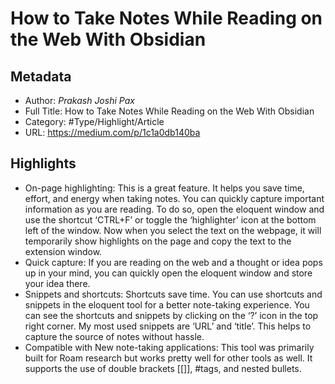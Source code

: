 # How to Take Notes While Reading on the Web With Obsidian

## Metadata

* Author: *Prakash Joshi Pax*
* Full Title: How to Take Notes While Reading on the Web With Obsidian
* Category: #Type/Highlight/Article
* URL: https://medium.com/p/1c1a0db140ba

## Highlights

* On-page highlighting: This is a great feature. It helps you save time, effort, and energy when taking notes. You can quickly capture important information as you are reading. To do so, open the eloquent window and use the shortcut ‘CTRL+F’ or toggle the ‘highlighter’ icon at the bottom left of the window. Now when you select the text on the webpage, it will temporarily show highlights on the page and copy the text to the extension window.
* Quick capture: If you are reading on the web and a thought or idea pops up in your mind, you can quickly open the eloquent window and store your idea there.
* Snippets and shortcuts: Shortcuts save time. You can use shortcuts and snippets in the eloquent tool for a better note-taking experience. You can see the shortcuts and snippets by clicking on the ‘?’ icon in the top right corner. My most used snippets are ‘URL’ and ‘title’. This helps to capture the source of notes without hassle.
* Compatible with New note-taking applications: This tool was primarily built for Roam research but works pretty well for other tools as well. It supports the use of double brackets \[\[\]\], #tags, and nested bullets.
